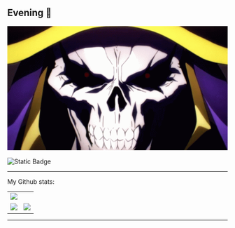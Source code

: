 ## Evening 👋

<img src="https://github.com/brahman89/Brahman89/blob/main/overlord-red-eyes.gif" alt="The Unlimited" width="800">

![Static Badge](https://img.shields.io/badge/py-python-red?style=plastic&logo=python&logoColor=white&labelColor=black&color=grey)


-----

My Github stats:

<table>
    <tr>
        <td>
            <img src="https://github-profile-trophy.vercel.app/?username=brahman89"/>
        </td>
    </tr>
    <tr>
        <td>
            <img src="https://github-readme-stats.vercel.app/api?username=brahman89&count_private=true&show_icons=true&theme=radical"/>
        </td>
        <td>
            <img src="https://github-readme-stats.vercel.app/api/top-langs/?username=brahman89&langs_count=10&layout=compact&hide=php,batchfile,gherkin,freemarker,xslt,tsql,ruby"/>
        </td>
    </tr>
</table>

----
